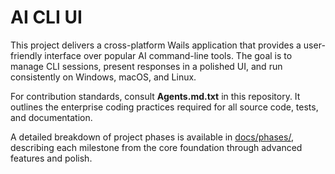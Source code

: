 # AI CLI UI

This project delivers a cross-platform Wails application that provides a user-friendly interface over popular AI command-line tools. The goal is to manage CLI sessions, present responses in a polished UI, and run consistently on Windows, macOS, and Linux.

For contribution standards, consult **Agents.md.txt** in this repository. It outlines the enterprise coding practices required for all source code, tests, and documentation.

A detailed breakdown of project phases is available in [docs/phases/](docs/phases/), describing each milestone from the core foundation through advanced features and polish.

